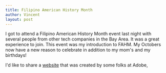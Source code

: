 ```yaml
---
title: Filipino American History Month
author: Vincent
layout: post
---
```

I got to attend a Filipino American History Month event last night with several people from other tech companies in the Bay Area. It was a great experience to join. 
This event was my introduction to FAHM. My Octobers now have a new reason to celebrate in addition to my mom's and my birthdays!

I'd like to share a <a href="https://spark.adobe.com/page/LEDgv7QPa4coe/">website</a> that was created by some folks at Adobe, 
